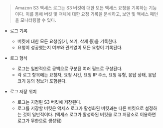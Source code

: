 
> Amazon S3 액세스 로그는 S3 버킷에 대한 모든 액세스 요청을 기록하는 기능이다. 이를 통해 버킷 및 객체에 대한 요청 기록을 분석하고, 보안 및 액세스 패턴을 모니터링할 수 있다.


- 로그 기록

  - 버킷에 대한 모든 요청(읽기, 쓰기, 삭제 등)을 기록한다.
  - 요청이 성공했는지 여부와 관계없이 모든 요청이 기록된다.


- 로그 형식

  - 로그는 일반적으로 공백으로 구분된 여러 필드로 구성된다.
  - 각 로그 항목에는 요청자, 요청 시간, 요청 IP 주소, 요청 유형, 응답 상태, 응답 크기 등의 정보가 포함된다.


- 로그 저장 위치

  - 로그는 지정된 S3 버킷에 저장된다.
  - 로그를 저장할 버킷은 액세스 로그가 활성화된 버킷과는 다른 버킷으로 설정하는 것이 일반적이다. (액세스 로그가 활성화된 버킷을 로그 저장소로 이용하면 로그가 무한으로 생성됨)